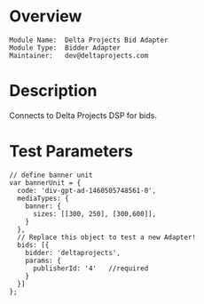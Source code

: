 # Overview

```
Module Name:  Delta Projects Bid Adapter
Module Type:  Bidder Adapter
Maintainer:   dev@deltaprojects.com
```

# Description

Connects to Delta Projects DSP for bids.

# Test Parameters
```
// define banner unit
var bannerUnit = {
  code: 'div-gpt-ad-1460505748561-0',
  mediaTypes: {
    banner: {
      sizes: [[300, 250], [300,600]],
    }
  },
  // Replace this object to test a new Adapter!
  bids: [{
    bidder: 'deltaprojects',
    params: {
      publisherId: '4'   //required
    }
  }]
};
```

